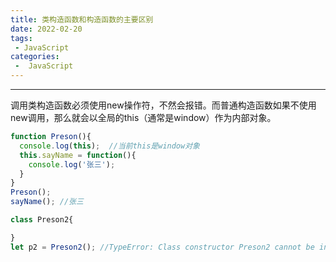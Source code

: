 ```yaml
---
title: 类构造函数和构造函数的主要区别
date: 2022-02-20
tags:
 - JavaScript
categories:
 -  JavaScript
---
```

---
调用类构造函数必须使用new操作符，不然会报错。而普通构造函数如果不使用new调用，那么就会以全局的this（通常是window）作为内部对象。
```js
function Preson(){
  console.log(this);  //当前this是window对象
  this.sayName = function(){
    console.log('张三');
  }
}
Preson();
sayName(); //张三

class Preson2{

}
let p2 = Preson2(); //TypeError: Class constructor Preson2 cannot be invoked without 'new'
```